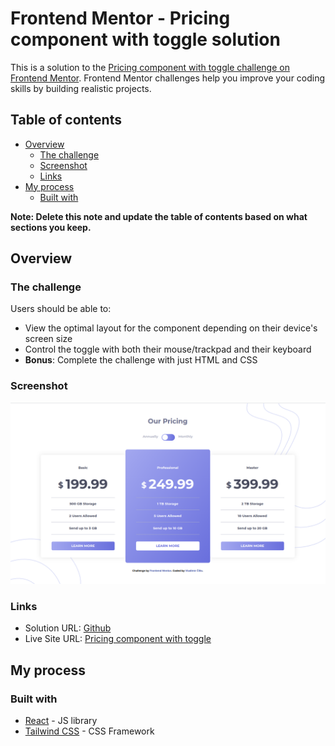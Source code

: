 # Frontend Mentor - Pricing component with toggle solution

This is a solution to the [Pricing component with toggle challenge on Frontend Mentor](https://www.frontendmentor.io/challenges/pricing-component-with-toggle-8vPwRMIC). Frontend Mentor challenges help you improve your coding skills by building realistic projects.

## Table of contents

- [Overview](#overview)
  - [The challenge](#the-challenge)
  - [Screenshot](#screenshot)
  - [Links](#links)
- [My process](#my-process)
  - [Built with](#built-with)

**Note: Delete this note and update the table of contents based on what sections you keep.**

## Overview

### The challenge

Users should be able to:

- View the optimal layout for the component depending on their device's screen size
- Control the toggle with both their mouse/trackpad and their keyboard
- **Bonus**: Complete the challenge with just HTML and CSS

### Screenshot

![](./screenshot.png)

### Links

- Solution URL: [Github](https://github.com/vcill/frontend-mentor-pricing-component-with-toggle)
- Live Site URL: [Pricing component with toggle](https://vcill.github.io/frontend-mentor-pricing-component-with-toggle/)

## My process

### Built with

- [React](https://reactjs.org/) - JS library
- [Tailwind CSS](https://tailwindcss.com/) - CSS Framework
